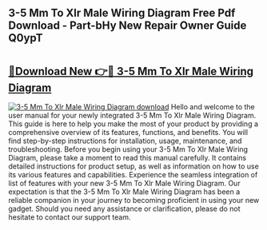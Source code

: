 ## 3-5 Mm To Xlr Male Wiring Diagram Free Pdf Download - Part-bHy New Repair Owner Guide Q0ypT

# <h2><a href="http://dfmc1h7.blite.top/?on=3-5+Mm+To+Xlr+Male+Wiring+Diagram">🔗Download New 👉🔴 3-5 Mm To Xlr Male Wiring Diagram</a></h2>

[![3-5 Mm To Xlr Male Wiring Diagram download](https://i.imgur.com/lujVjoI.png)](http://dfmc1h7.blite.top/?on=3-5+Mm+To+Xlr+Male+Wiring+Diagram)
Hello and welcome to the user manual for your newly integrated 3-5 Mm To Xlr Male Wiring Diagram. This guide is here to help you make the most of your product by providing a comprehensive overview of its features, functions, and benefits. You will find step-by-step instructions for installation, usage, maintenance, and troubleshooting. Before you begin using your 3-5 Mm To Xlr Male Wiring Diagram, please take a moment to read this manual carefully. It contains detailed instructions for product setup, as well as information on how to use its various features and capabilities. Experience the seamless integration of list of features with your new 3-5 Mm To Xlr Male Wiring Diagram. Our expectation is that the 3-5 Mm To Xlr Male Wiring Diagram has been a reliable companion in your journey to becoming proficient in using your new gadget. Should you need any assistance or clarification, please do not hesitate to contact our support team.
